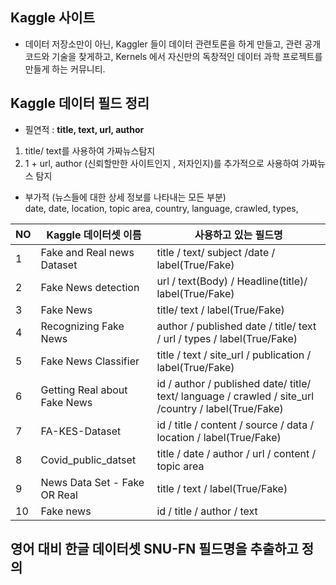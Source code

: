 ## Kaggle 사이트 
 * 데이터 저장소만이 아닌, Kaggler 들이 데이터 관련토론을 하게 만들고, 관련 공개 코드와 기술을 찾게하고, Kernels 에서 자신만의 독창적인 데이터 과학 프로젝트를 만들게 하는 커뮤니티.
 
## Kaggle 데이터 필드 정리

- 필연적 : **title, text, url, author**
 1. title/ text를 사용하여 가짜뉴스탐지
 2. 1 + url, author (신뢰할만한 사이트인지 , 저자인지)를 추가적으로 사용하여 가짜뉴스 탐지
   
- 부가적 (뉴스들에 대한 상세 정보를 나타내는 모든 부분)   
  date, date, location, topic area, country, language, crawled, types, 

|NO|Kaggle 데이터셋 이름|사용하고 있는 필드명|
|-|-------------------|------------------|
|1|Fake and Real news Dataset|title / text/ subject /date / label(True/Fake)|
|2|Fake News detection|url / text(Body) / Headline(title)/ label(True/Fake)|
|3|Fake News|title/ text / label(True/Fake)|
|4|Recognizing Fake News|author / published date / title/ text / url / types / label(True/Fake)|
|5|Fake News Classifier|title / text / site_url / publication / label(True/Fake)|
|6|Getting Real about Fake News|id / author / published date/ title/ text/ language / crawled / site_url /country / label(True/Fake)|
|7|FA-KES-Dataset|id / title / content / source / data / location / label(True/Fake)|
|8|Covid_public_datset|title / date / author / url / content / topic area|
|9|News Data Set - Fake OR Real|title / text / label(True/Fake)|
|10|Fake news|id / title / author / text|

## 영어 대비 한글 데이터셋 SNU-FN 필드명을 추출하고 정의
